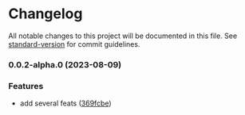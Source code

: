 # Changelog

All notable changes to this project will be documented in this file. See [standard-version](https://github.com/conventional-changelog/standard-version) for commit guidelines.

### 0.0.2-alpha.0 (2023-08-09)


### Features

* add several feats ([369fcbe](https://github.com/isaaxite/hexo-filter-hidden-source/commit/369fcbe358c61ad8d195152facdd05adf37efed9))
